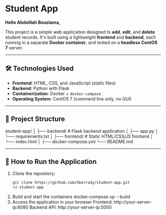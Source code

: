 # Student App

**Hello Abdelilah Bouslama,**

This project is a simple web application designed to **add**, **edit**, and **delete** student records. It's built using a lightweight **frontend** and **backend**, each running in a separate **Docker container**, and tested on a **headless CentOS 7** server.

---

## 🛠️ Technologies Used

- **Frontend**: HTML, CSS, and JavaScript (static files)
- **Backend**: Python with Flask
- **Containerization**: Docker + `docker-compose`
- **Operating System**: CentOS 7 (command line only, no GUI)

---

## 📁 Project Structure

student-app/
│
├── backend/         # Flask backend application
│   ├── app.py
│   └── requirements.txt
│
├── frontend/        # Static HTML/CSS/JS frontend
│   └── index.html
│
├── docker-compose.yml
└── README.md

---

## 🚀 How to Run the Application

1. Clone the repository:
   ```bash
   git clone https://github.com/hberrady/student-app.git
   cd student-app
2. Build and start the containers
   docker-compose up --build
4. Access the application in your browser
  Frontend: http://your-server-ip:8080
  Backend API: http://your-server-ip:5000
 
